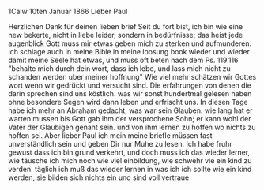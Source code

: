  1Calw 10ten Januar 1866
Lieber Paul

Herzlichen Dank für deinen lieben brief Seit du fort bist, ich bin wie eine new bekerte, nicht in liebe leider, sondern in bedürfnisse; das heist jede augenblick Gott muss mir etwas geben mich zu sterken und aufmunderen. ich schlage auch in meine Bible in meine loosung book wieder und wieder damit meine Seele hat etwas, und muss oft beten nach dem Ps. 119.116 "behalte mich durch dein wort, dass ich lebe, und lass mich nicht zu schanden werden uber meiner hoffnung" Wie viel mehr schätzen wir Gottes wort wenn wir gedrückt und versucht sind. Die erfahrungen von denen die darin sprechen sind uns köstlich. was wir sonst hundertmal gelesen haben ohne besondere Segen wird dann leben und erfrischt uns. In diesen Tage habe ich mehr an Abraham gedacht, was war sein Glauben. wie lang hat er warten mussen bis Gott gab ihm der versprochene Sohn; er kann wohl der Vater der Glaubigen genant sein. und von ihm lernen zu hoffen wo nichts zu hoffen sei. Aber lieber Paul ich mein meine briefle müssen fast unverständlich sein und geben Dir nur Muhe zu lesen. Ich habe fruhr gewust dass ich bin grund verkehrt, und doch muss ich das wieder lerner, wie täusche ich mich noch wie viel einbildung, wie schwehr vie ein kind zu verden. täglich ich muß das wieder lernen in was ich ich sollte wie ein kind werden, sie bilden sich nichts ein und sind voll vertraue
